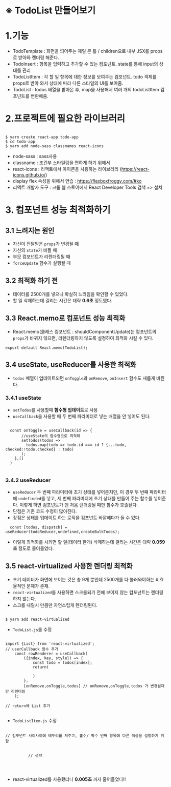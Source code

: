 # ※ TodoList 만들어보기

# 1.기능
- TodoTemplate : 화면을 띄어주는 제일 큰 틀 / children으로 내부 JSX를 props로 받아와 렌더링 해준다.
- TodoInsert : 항목을 입력하고 추가할 수 있는 컴포넌트. state를 통해 input의 상태를 관리
- TodoListItem : 각 할 일 항목에 대한 정보를 보여주는 컴포넌트. todo 객체를 props로 받아 와서 상태에 따라 다른 스타일의 UI를 보여줌.
- TodoList : todos 배열을 받아온 후, map을 사용해서 여러 개의 todoListItem 컴포넌트를 변환해줌.

# 2.프로젝트에 필요한 라이브러리
<pre><code>
$ yarn create react-app todo-app
$ cd todo-app
$ yarn add node-sass classnames react-icons
</code></pre>
- node-sass : sass사용
- classname : 조건부 스타일링을 편하게 하기 위해서
- react-icons : 리액트에서 아이콘을 사용하는 라이브러리 (https://react-icons.github.io/)
- display flex 속성을 위해서 연습 : https://flexboxfroggy.com/#ko
- 리액트 개발자 도구 : 크롬 웹 스토어에서 React Developer Tools 검색 => 설치 

# 3. 컴포넌트 성능 최적화하기
## 3.1 느려지는 원인
- 자신이 전달받은 <code>props</code>가 변경될 때
- 자신의 <code>state</code>가 바뀔 때
- 부모 컴포넌트가 리렌더링될 때
- <code>forceUpdate</code> 함수가 실행될 때

## 3.2 최적화 하기 전
- 데이터를 2500개를 넣으니 확실히 느려짐을 확인할 수 있었다. 
- 할 일 삭제하는데 걸리는 시간은 대략 <b>0.6초</b> 정도였다.

## 3.3 React.memo로 컴포넌트 성능 최적화
- React.memo(클래스 컴포넌트 : shouldComponentUpdate)는 컴포넌트의 <code>props</code>가 바뀌지 않으면, 리렌더링하지 않도록 설정하여 최적화 시킬 수 있다.
<pre><code>export default React.memo(TodoList);</code></pre>

## 3.4 useState, useReducer를 사용한 최적화 
- <code>todos</code> 배열이 업데이트되면 <code>onToggle</code>과 <code>onRemove</code>, <code>onInsert</code> 함수도 새롭게 바뀐다.
### 3.4.1 useState 
- <code>setTodos</code>를 사용할때 <b>함수형 업데이트</b>로 사용
- <code>useCallback</code>을 사용할 때 두 번째 파라미터로 넣는 배열을 안 넣어도 된다.
<pre><code>
  const onToggle = useCallback(id => {
       //useState의 함수형으로 최적화
       setTodos(todos =>
         todos.map(todo => todo.id === id ? {...todo, checked:!todo.checked} : todo)
       );
    },[]
  )

</code></pre>

### 3.4.2 useReducer
- <code>useReducer</code> 두 번째 파라미터에 초기 상태를 넣어준지만, 이 경우 두 번째 파라미터에 <code>undefinded</code>를 넣고, 세 번째 파라미터에 초기 상태를 만들어 주는 함수를 넣어준다. 이렇게 하면 컴포넌트가 맨 처음 렌더링될 때만 함수가 호출된다.
- 단점은 기존 코드 수정이 많아진다.
- 장점은 상태를 업데이트 하는 로직을 컴포넌트 바깥에다가 둘 수 있다.
<pre><code>  const [todos, dispatch] = useReducer(todoReducer,undefined,createBulkTodos);</code></pre>

- 이렇게 최적화를 시키면 할 일(데이터 한개) 삭제하는데 걸리는 시간은 대략 <b>0.059초</b> 정도로 줄어들었다.

## 3.5 react-virtualized 사용한 렌더링 최적화
- 초기 데이터가 화면에 보이는 것은 총 9개 뿐인데 2500개를 다 불러와야하는 비효율적인 문제가 존재.
- <code>react-virtualized</code>를 사용하면 스크롤되기 전에 보이지 않는 컴포넌트는 렌더링하지 않는다.
- 스크롤 내릴시 만큼만 자연스럽게 렌더링된다.
<pre><code>
$ yarn add react-virtualized
</code></pre>
- <code>TodoList.js</code>를 수정
<pre><code>
import {List} from 'react-virtualized';
// userCallback 함수 추가
    const rowRenderer = useCallback(
        ({index, key, style}) => {
            const todo = todos[index];
            return(
                <TodoListItem todo={todo} key={key} onRemove={onRemove} onToggle={onToggle} style={style}/>
            )
        },
        [onRemove,onToggle,todos] // onRemove,onToggle,todos 가 변경될때만 리렌더링
    );
    
// return에 List 추가
        <List className="TodoList"
            width ={512} //전체 크기
            height = {513} // 전체 높이
            rowCount = {todos.length} //항목 개수
            rowHeight = {57} //항목 높이
            rowRenderer = {rowRenderer} // 항목을 렌더링할 때 쓰는 함수 props
            list = {todos} //배열
            style ={{outline :'none'}} //List에 기본 적용되는 outline 스타일 제거
        />
</code></pre>

- <code>TodoListItem.js</code> 수정 
<pre><code>
// 컴포넌트 사이사이에 테두리를 쳐주고, 홀수/ 짝수 번째 항목에 다른 색상을 설정하기 위함
        <div className="TodoListItem-virtualized" style={style}>
          // 생략
        </div>
        
</code></pre>
- react-virtualized를 사용했더니 <b>0.005초</b> 까지 줄어들었다!!
